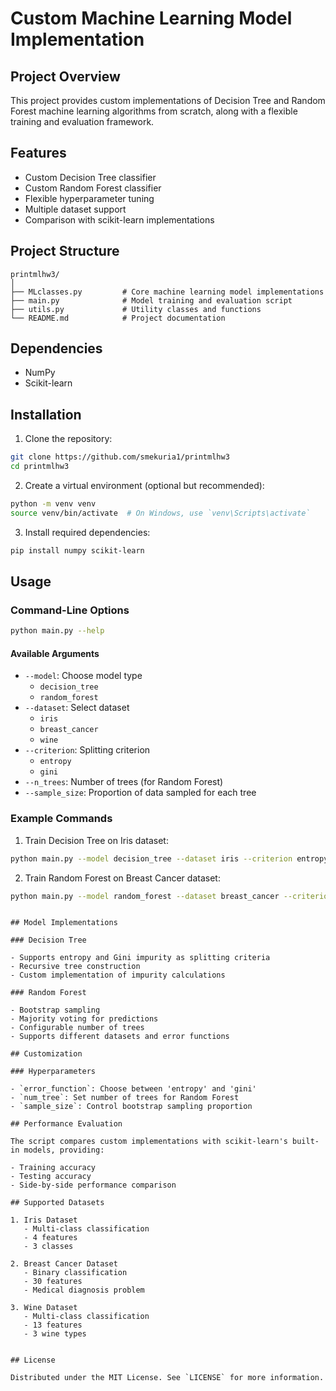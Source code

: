 # Custom Machine Learning Model Implementation

## Project Overview

This project provides custom implementations of Decision Tree and Random Forest machine learning algorithms from scratch, along with a flexible training and evaluation framework.

## Features

- Custom Decision Tree classifier
- Custom Random Forest classifier
- Flexible hyperparameter tuning
- Multiple dataset support
- Comparison with scikit-learn implementations

## Project Structure

```
printmlhw3/
│
├── MLclasses.py         # Core machine learning model implementations
├── main.py              # Model training and evaluation script
├── utils.py             # Utility classes and functions
└── README.md            # Project documentation
```

## Dependencies

- NumPy
- Scikit-learn

## Installation

1. Clone the repository:

```bash
git clone https://github.com/smekuria1/printmlhw3
cd printmlhw3
```

2. Create a virtual environment (optional but recommended):

```bash
python -m venv venv
source venv/bin/activate  # On Windows, use `venv\Scripts\activate`
```

3. Install required dependencies:

```bash
pip install numpy scikit-learn
```

## Usage

### Command-Line Options

```bash
python main.py --help
```

#### Available Arguments

- `--model`: Choose model type
  - `decision_tree`
  - `random_forest`
- `--dataset`: Select dataset
  - `iris`
  - `breast_cancer`
  - `wine`
- `--criterion`: Splitting criterion
  - `entropy`
  - `gini`
- `--n_trees`: Number of trees (for Random Forest)
- `--sample_size`: Proportion of data sampled for each tree

### Example Commands

1. Train Decision Tree on Iris dataset:

```bash
python main.py --model decision_tree --dataset iris --criterion entropy
```

2. Train Random Forest on Breast Cancer dataset:

```bash
python main.py --model random_forest --dataset breast_cancer --criterion gini --n_trees 20
```

```

## Model Implementations

### Decision Tree

- Supports entropy and Gini impurity as splitting criteria
- Recursive tree construction
- Custom implementation of impurity calculations

### Random Forest

- Bootstrap sampling
- Majority voting for predictions
- Configurable number of trees
- Supports different datasets and error functions

## Customization

### Hyperparameters

- `error_function`: Choose between 'entropy' and 'gini'
- `num_tree`: Set number of trees for Random Forest
- `sample_size`: Control bootstrap sampling proportion

## Performance Evaluation

The script compares custom implementations with scikit-learn's built-in models, providing:

- Training accuracy
- Testing accuracy
- Side-by-side performance comparison

## Supported Datasets

1. Iris Dataset
   - Multi-class classification
   - 4 features
   - 3 classes

2. Breast Cancer Dataset
   - Binary classification
   - 30 features
   - Medical diagnosis problem

3. Wine Dataset
   - Multi-class classification
   - 13 features
   - 3 wine types


## License

Distributed under the MIT License. See `LICENSE` for more information.

